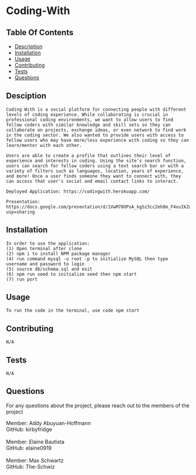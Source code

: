# Coding-With
## Table Of Contents

  * [Description](#description)
  * [Installation](#installation)
  * [Usage](#usage)
  * [Contributing](#credits)
  * [Tests](#test)
  * [Questions](#questions)
   
  ## Desciption

    Coding With is a social platform for connecting people with different levels of coding experience. While collaborating is crucial in professional coding environments, we want to allow users to find fellow coders with similar knowledge and skill sets so they can collaborate on projects, exchange ideas, or even network to find work in the coding sector. We also wanted to provide users with access to fellow users who may have more/less experience with coding so they can learn/mentor with each other. 

    Users are able to create a profile that outlines their level of experience and interests in coding. Using the site’s search function, users can search for fellow coders using a text search bar or with a variety of filters such as languages, location, years of experience, and more! Once a user finds someone they want to connect with, they can access that user's social and email contact links to interact. 

    Deployed Application: https://codingwith.herokuapp.com/

    Presentation: https://docs.google.com/presentation/d/1VwM78OPsA_kgSz3cc2eh8m_F4xuIkZqiTponj8Qt4HQ/edit?usp=sharing

  ## Installation

    In order to use the application:
    (1) Open terminal after clone
    (2) npm i to install NPM package manager
    (4) run command mysql -u root -p to initialize MySQL then type username and password to login
    (5) source db/schema.sql and exit 
    (6) npm run seed to initialize seed then npm start
    (7) run port

  ## Usage

    To run the code in the terminal, use code npm start

  ## Contributing

    N/A

  ## Tests

    N/A

  ## Questions

  For any questions about the project, please reach out to the members of the project <br>
  
  Member: Addy Abuyuan-Hoffmann <br>
  GitHub: kirbyfridge <br>
  <br>
  Member: Elaine Bautista <br>
  GitHub: elaine0919 <br>
  <br>
  Member: Max Schwartz <br>
  GitHub: The-Schwiz <br>